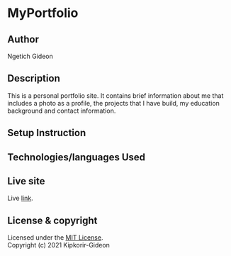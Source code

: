 # MyPortfolio

## Author
Ngetich Gideon

## Description
This is a personal portfolio site. It contains brief information about me that includes a photo as a profile, 
the projects that I have build, my education background and contact information.

## Setup Instruction

## Technologies/languages Used


## Live site
Live [link](https://kipkorir-gideon.github.io/Prep/).

## License & copyright
Licensed under the [MIT License](LICENSE).<br />
Copyright (c) 2021 Kipkorir-Gideon

